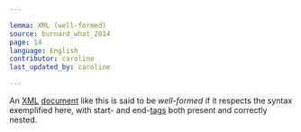 ```yaml
---

lemma: XML (well-formed)
source: burnard_what_2014
page: 14
language: English
contributor: caroline
last_updated_by: caroline

---
```


An [XML](XML.html) [document](document.html) like this is said to be _well-formed_ if it respects the syntax exemplified here, with start- and end-[tags](tag.html) both present and correctly nested.
